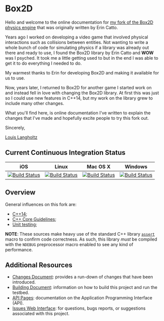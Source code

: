 # Box2D

Hello and welcome to the online documentation for [my fork
of the Box2D physics engine](https://github.com/louis-langholtz/Box2D)
that was originally written by Erin Catto.

Years ago I worked on developing a video game that involved physical
interactions such as collisions between entities. Not wanting to write
a whole bunch of code for simulating physics if a library was already
out there and ready to use, I found the Box2D library by Erin Catto
and **WOW** was I psyched. It took me a little getting used to but in the
end I was able to get it to do everything I needed to do.

My warmest thanks to Erin for developing Box2D and making it available
for us to use.

Now, years later, I returned to Box2D for another game I started work on
and instead fell in love with changing the Box2D library. At first this was
just so I could use new features in C++14, but my work on the library grew
to include many other changes.

What you'll find here, is online documentation I've written to explain the
changes that I've made and hopefully excite people to try this fork out.

Sincerely,

[Louis Langholtz](https://github.com/louis-langholtz/)

## Current Continuous Integration Status

|iOS|Linux|Mac OS X|Windows|
|---|-----|--------|-------|
|[![Build Status](https://travis-ci.org/louis-langholtz/Box2D.svg?branch=iosfoo)](https://travis-ci.org/louis-langholtz/Box2D)|[![Build Status](https://travis-ci.org/louis-langholtz/Box2D.svg?branch=dev)](https://travis-ci.org/louis-langholtz/Box2D)|[![Build Status](https://travis-ci.org/louis-langholtz/Box2D.svg?branch=macosxfoo)](https://travis-ci.org/louis-langholtz/Box2D)|[![Build Status](https://travis-ci.org/louis-langholtz/Box2D.svg?branch=win32foo)](https://travis-ci.org/louis-langholtz/Box2D)|

## Overview

General influences on this fork are:
- [C++14](https://en.wikipedia.org/wiki/C%2B%2B14);
- [C++ Core Guidelines](https://github.com/isocpp/CppCoreGuidelines/blob/master/CppCoreGuidelines.md);
- [Unit testing](https://en.wikipedia.org/wiki/Unit_testing);

**NOTE**: These sources make heavy use of the standard C++ library [`assert`](http://en.cppreference.com/w/cpp/error/assert) macro to confirm code correctness.
As such, this library *must* be compiled with the `NDEBUG` preprocessor macro enabled
to see any kind of performance.

## Additional Resources

- [Changes Document](https://github.com/louis-langholtz/Box2D/blob/dev/Changes.md):
  provides a run-down of changes that have been introduced.
- [Building Document](https://github.com/louis-langholtz/Box2D/blob/dev/Box2D/Building.txt):
  information on how to build this project and run the testbed.
- [API Pages](http://louis-langholtz.github.io/Box2D/API/index.html): documentation on the Application Programming Interface (API).
- [Issues Web Interface](https://github.com/louis-langholtz/Box2D/issues):
  for questions, bugs reports, or suggestions associated with this project.
